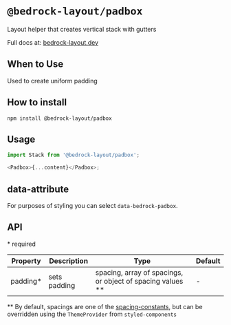 # `@bedrock-layout/padbox`

Layout helper that creates vertical stack with gutters

Full docs at: [bedrock-layout.dev](https://bedrock-layout.dev/)

## When to Use

Used to create uniform padding

## How to install

`npm install @bedrock-layout/padbox`

## Usage

```javascript
import Stack from '@bedrock-layout/padbox';

<Padbox>{...content}</Padbox>;
```

## data-attribute

For purposes of styling you can select `data-bedrock-padbox`.

## API

\* required

| Property  | Description  | Type                                                         | Default |
| --------- | ------------ | ------------------------------------------------------------ | ------- |
| padding\* | sets padding | spacing, array of spacings, or object of spacing values \*\* | -       |

\*\* By default, spacings are one of the [spacing-constants](https://github.com/Bedrock-Layouts/Bedrock/tree/main/packages/spacing-constants), but can be overridden using the `ThemeProvider` from `styled-components`
